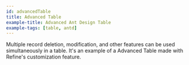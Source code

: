 ```yaml
---
id: advancedTable
title: Advanced Table
example-title: Advanced Ant Design Table
example-tags: [table, antd]
---
```


Multiple record deletion, modification, and other features can be used simultaneously in a table. It's an example of a Advanced Table made with Refine's customization feature.

<CodeSandboxExample path="table-antd-advanced" />
